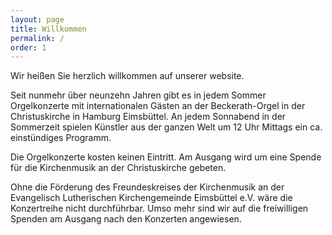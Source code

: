 ```yaml
---
layout: page
title: Willkommen
permalink: /
order: 1
---
```


Wir heißen Sie herzlich willkommen auf unserer website.  

Seit nunmehr über neunzehn Jahren gibt es in jedem Sommer Orgelkonzerte mit internationalen Gästen an der Beckerath-Orgel in der Christuskirche in Hamburg Eimsbüttel. An jedem Sonnabend in der Sommerzeit spielen Künstler aus der ganzen Welt um 12 Uhr Mittags ein ca. einstündiges Programm.

Die Orgelkonzerte kosten keinen Eintritt. Am Ausgang wird um eine Spende für die Kirchenmusik an der Christuskirche gebeten.

Ohne die Förderung des Freundeskreises der Kirchenmusik an der Evangelisch Lutherischen Kirchengemeinde Eimsbüttel e.V. wäre die Konzertreihe nicht durchführbar. Umso mehr sind wir auf die freiwilligen Spenden am Ausgang nach den Konzerten angewiesen.
